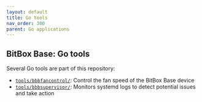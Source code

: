```yaml
---
layout: default
title: Go tools
nav_order: 300
parent: Go applications
---
```

## BitBox Base: Go tools

Several Go tools are part of this repository:

- [`tools/bbbfancontrol/`](https://github.com/digitalbitbox/bitbox-base/blob/master/tools/bbbfancontrol): Control the fan speed of the BitBox Base device
- [`tools/bbbsupervisor/`](https://github.com/digitalbitbox/bitbox-base/tree/master/tools/bbbsupervisor): Monitors systemd  logs to detect potential issues and take action
